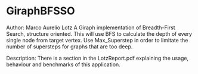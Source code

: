 GiraphBFSSO
===========

Author: Marco Aurelio Lotz
A Giraph implementation of Breadth-First Search, structure oriented.
This will use BFS to calculate the depth of every single node from 
target vertex.
Use Max_Superstep in order to limitate the number of supersteps for
graphs that are too deep.

Description: There is a section in the LotzReport.pdf explaining the usage,
behaviour and benchmarks of this application.
